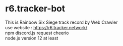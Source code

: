 # r6.tracker-bot  
This is Rainbow Six Siege track record by Web Crawler  
use website : https://r6.tracker.network/  
npm discord.js request cheerio  
node.js version 12 at least
